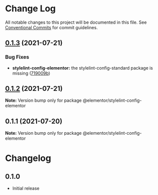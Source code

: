 # Change Log

All notable changes to this project will be documented in this file.
See [Conventional Commits](https://conventionalcommits.org) for commit guidelines.

## [0.1.3](https://github.com/elementor/elementor-editor-packages/compare/@elementor/stylelint-config-elementor@0.1.2...@elementor/stylelint-config-elementor@0.1.3) (2021-07-21)


### Bug Fixes

* **stylelint-config-elementor:** the stylelint-config-standard package is missing ([719009b](https://github.com/elementor/elementor-editor-packages/commit/719009b73c2964792023d76f7144cebedce6d805))





## [0.1.2](https://github.com/elementor/elementor-editor-packages/compare/@elementor/stylelint-config-elementor@0.1.1...@elementor/stylelint-config-elementor@0.1.2) (2021-07-21)

**Note:** Version bump only for package @elementor/stylelint-config-elementor





## 0.1.1 (2021-07-20)

**Note:** Version bump only for package @elementor/stylelint-config-elementor





# Changelog

## 0.1.0

- Initial release
